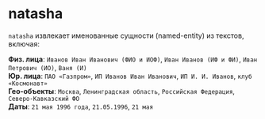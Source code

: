 # natasha

`natasha` извлекает именованные сущности (named-entity) из текстов, включая:

**Физ. лица**: `Иванов Иван Иванович (ФИО и ИОФ)`, `Иван Иванов (ИФ и ФИ)`, `Иван Петрович (ИО)`, `Ваня (И)`  
**Юр. лица**: `ПАО «Газпром»`, `ИП Иванов Иван Иванович`, `ИП И. И. Иванов`, `клуб «Космонавт»`  
**Гео-объекты**: `Москва`, `Ленинградская область`, `Российская Федерация`, `Северо-Кавказский ФО`  
**Даты**: `21 мая 1996 года`, `21.05.1996`, `21 мая`  
